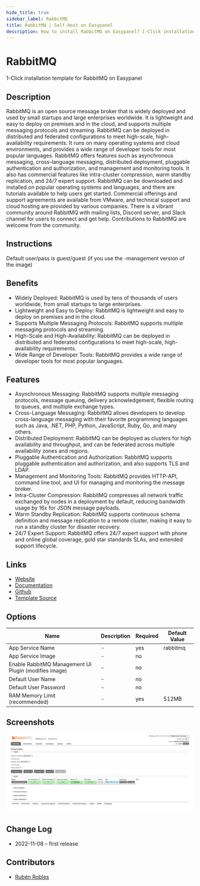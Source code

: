 ```yaml
---
hide_title: true
sidebar_label: RabbitMQ
title: RabbitMQ | Self-Host on Easypanel
description: How to install RabbitMQ on Easypanel? 1-Click installation template for RabbitMQ on Easypanel
---
```


<!-- generated -->

# RabbitMQ

1-Click installation template for RabbitMQ on Easypanel

## Description

RabbitMQ is an open source message broker that is widely deployed and used by small startups and large enterprises worldwide. It is lightweight and easy to deploy on premises and in the cloud, and supports multiple messaging protocols and streaming. RabbitMQ can be deployed in distributed and federated configurations to meet high-scale, high-availability requirements. It runs on many operating systems and cloud environments, and provides a wide range of developer tools for most popular languages. RabbitMQ offers features such as asynchronous messaging, cross-language messaging, distributed deployment, pluggable authentication and authorization, and management and monitoring tools. It also has commercial features like intra-cluster compression, warm standby replication, and 24/7 expert support. RabbitMQ can be downloaded and installed on popular operating systems and languages, and there are tutorials available to help users get started. Commercial offerings and support agreements are available from VMware, and technical support and cloud hosting are provided by various companies. There is a vibrant community around RabbitMQ with mailing lists, Discord server, and Slack channel for users to connect and get help. Contributions to RabbitMQ are welcome from the community.

## Instructions

Default user/pass is guest/guest (if you use the -management version of the image)

## Benefits

- Widely Deployed: RabbitMQ is used by tens of thousands of users worldwide, from small startups to large enterprises.
- Lightweight and Easy to Deploy: RabbitMQ is lightweight and easy to deploy on premises and in the cloud.
- Supports Multiple Messaging Protocols: RabbitMQ supports multiple messaging protocols and streaming.
- High-Scale and High-Availability: RabbitMQ can be deployed in distributed and federated configurations to meet high-scale, high-availability requirements.
- Wide Range of Developer Tools: RabbitMQ provides a wide range of developer tools for most popular languages.

## Features

- Asynchronous Messaging: RabbitMQ supports multiple messaging protocols, message queuing, delivery acknowledgement, flexible routing to queues, and multiple exchange types.
- Cross-Language Messaging: RabbitMQ allows developers to develop cross-language messaging with their favorite programming languages such as Java, .NET, PHP, Python, JavaScript, Ruby, Go, and many others.
- Distributed Deployment: RabbitMQ can be deployed as clusters for high availability and throughput, and can be federated across multiple availability zones and regions.
- Pluggable Authentication and Authorization: RabbitMQ supports pluggable authentication and authorization, and also supports TLS and LDAP.
- Management and Monitoring Tools: RabbitMQ provides HTTP-API, command line tool, and UI for managing and monitoring the message broker.
- Intra-Cluster Compression: RabbitMQ compresses all network traffic exchanged by nodes in a deployment by default, reducing bandwidth usage by 16x for JSON message payloads.
- Warm Standby Replication: RabbitMQ supports continuous schema definition and message replication to a remote cluster, making it easy to run a standby cluster for disaster recovery.
- 24/7 Expert Support: RabbitMQ offers 24/7 expert support with phone and online global coverage, gold star standards SLAs, and extended support lifecycle.

## Links

- [Website](https://www.rabbitmq.com/)
- [Documentation](https://www.rabbitmq.com/documentation.html)
- [Github](https://github.com/rabbitmq/rabbitmq-server/)
- [Template Source](https://github.com/easypanel-io/templates/tree/main/templates/rabbitmq)

## Options

Name | Description | Required | Default Value
-|-|-|-
App Service Name | - | yes | rabbitmq
App Service Image | - | no | 
Enable RabbitMQ Management UI Plugin (modifies image) | - | no | 
Default User Name | - | no | 
Default User Password | - | no | 
RAM Memory Limit (recommended) | - | yes | 512MB

## Screenshots

![RabbitMQ Screenshot](./assets/screenshot.jpg)

## Change Log

- 2022-11-08 – first release

## Contributors

- [Rubén Robles](https://github.com/D8vjork)
